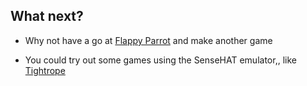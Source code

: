 ## What next?

- Why not have a go at [Flappy Parrot](https://projects.raspberrypi.org/en/projects/flappy-parrot) and make another game

- You could try out some games using the SenseHAT emulator,, like [Tightrope](https://projects.raspberrypi.org/en/projects/tightrope)
